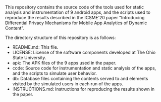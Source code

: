 This repository contains the source code of the tools used for static analysis and instrumentation of 9 android apps, and the scripts used to reproduce the results described in the ICSME'20 paper "Introducing Differential Privacy Mechanisms for Mobile App Analytics of Dynamic Content".

The directory structure of this repository is as follows:

- README.md: This file.
- LICENSE: License of the software components developed at The Ohio State University.
- apk: The APK files of the 9 apps used in the paper.
- code: Source code for instrumentation and static analysis of the apps, and the scripts to simulate user behavior.
- db: Database files containing the contents served to and elements visited by the simulated users in each run of the apps.
- INSTRUCTIONS.md: Instructions for reproducing the results shown in the paper.
